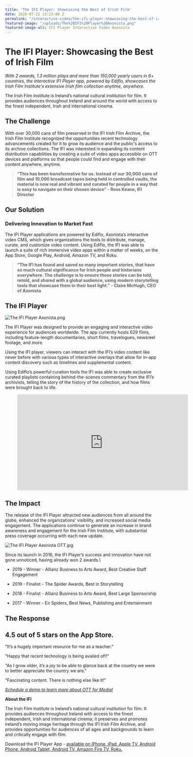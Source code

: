 ```yaml
---
title: 'The IFI Player: Showcasing the Best of Irish Film'
date: 2020-07-22 13:23:00 Z
permalink: "/interactive-video/the-ifi-player-showcasing-the-best-of-irish-film/"
featured-image: "/uploads/The%20IFI%20Player%20Axonista.png"
featured-image-alt: IFI Player Interactive Video Axonista
---
```


# The IFI Player: Showcasing the Best of Irish Film

*With 2 awards, 1.3 million plays and more than 150,000 yearly users in 6\+ countries, the interactive IFI Player app, powered by Ediflo, showcases the Irish Film Institute's extensive Irish film collection anytime, anywhere.*

The Irish Film Institute is Ireland’s national cultural institution for film. It provides audiences throughout Ireland and around the world with access to the finest independent, Irish and international cinema.

## The Challenge

With over 30,000 cans of film preserved in the IFI Irish Film Archive, the Irish Film Institute recognized the opportunities recent technology advancements created for it to grow its audience and the public's access to its archive collections. The IFI was interested in expanding its content distribution capabilities by creating a suite of video apps accessible on OTT devices and platforms so that people could find and engage with their content anywhere, anytime.

> **“This has been transformative for us. Instead of our 30,000 cans of film and 10,000 broadcast tapes being held in controlled vaults, the material is now real and vibrant and curated for people in a way that is easy to navigate on their chosen device” - Ross Keane, IFI Director**

## Our Solution

### Delivering Innovation to Market Fast

The IFI Player applications are powered by Ediflo, Axonista’s interactive video CMS, which gives organizations the tools to distribute, manage, curate, and customize video content. Using Ediflo, the IFI was able to launch a suite of rich immersive video apps within a matter of weeks, on the App Store, Google Play, Android, Amazon TV, and Roku.

> **“The IFI has found and saved so many important stories, that have so much cultural significance for Irish people and historians everywhere. The challenge is to ensure these stories can be told, retold, and shared with a global audience, using modern storytelling tools that showcase them in their best light.” - Claire McHugh, CEO of Axonista**

## The IFI Player

![The IFI Player Axonista.png](/uploads/The%20IFI%20Player%20Axonista.png)

The IFI Player was designed to provide an engaging and interactive video experience for audiences worldwide. The app currently hosts 629 films, including feature-length documentaries, short films, travelogues, newsreel footage, and more.

Using the IFI player, viewers can interact with the IFI’s video content like never before with various types of interactive overlays that allow for in-app content discovery such as timelines and supplemental content.

Using Ediflo’s powerful curation tools the IFI was able to create exclusive curated playlists containing behind-the-scenes commentary from the IFI’s archivists, telling the story of the history of the collection, and how films were brought back to life.

<figure class="video_container">
<iframe width="560" height="315" src="https://www.youtube.com/embed/WUWSFkCCwPI" frameborder="0" allow="accelerometer; autoplay; encrypted-media; gyroscope; picture-in-picture" allowfullscreen></iframe>
</figure>

## The Impact

The release of the IFI Player attracted new audiences from all around the globe, enhanced the organizations’ visibility, and increased social media engagement. The applications continue to generate an increase in brand awareness and engagement for the Irish Film Institute, with substantial press coverage occurring with each new update.

![The IFI Player Axonista OTT.jpg](/uploads/The%20IFI%20Player%20Axonista%20OTT.jpg)

Since its launch in 2016, the IFI Player’s success and innovation have not gone unnoticed, having already won 2 awards.\

* 2019 - Winner - Allianz Business to Arts Award, Best Creative Staff Engagement

* 2019 - Finalist - The Spider Awards, Best in Storytelling

* 2018 - Finalist - Allianz Business to Arts Award, Best Large Sponsorship

* 2017 - Winner - Eir Spiders, Best News, Publishing and Entertainment

## The Response

## **4.5 out of 5 stars** on the App Store.

"It’s a hugely important resource for me as a teacher."

"Happy that recent technology is being availed of!!"

"As I grow older, it’s a joy to be able to glance back at the country we were to better appreciate the country we are."

"Fascinating content. There is nothing else like it!"

*[Schedule a demo to learn more about OTT for Media!](https://www.axonista.com/demo)*

**About the IFI**

The Irish Film Institute is Ireland’s national cultural institution for film. It provides audiences throughout Ireland with access to the finest independent, Irish and international cinema; it preserves and promotes Ireland’s moving image heritage through the IFI Irish Film Archive, and provides opportunities for audiences of all ages and backgrounds to learn and critically engage with film.

Download the IFI Player App - [available on iPhone, iPad, Apple TV, Android Phone, Android Tablet, Android TV, Amazon Fire TV, Roku.](https://ifiplayer.ie/app/)